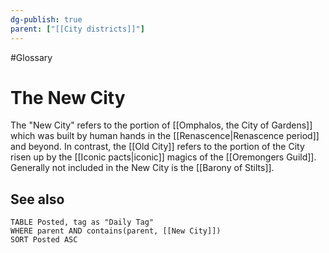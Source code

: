```yaml
---
dg-publish: true
parent: ["[[City districts]]"]
---
```

#Glossary
# The New City

The "New City" refers to the portion of [[Omphalos, the City of Gardens]] which was built by human hands in the [[Renascence|Renascence period]] and beyond. In contrast, the [[Old City]] refers to the portion of the City risen up by the [[Iconic pacts|iconic]] magics of the [[Oremongers Guild]]. Generally not included in the New City is the [[Barony of Stilts]].

## See also
```dataview
TABLE Posted, tag as "Daily Tag"
WHERE parent AND contains(parent, [[New City]])
SORT Posted ASC
```
